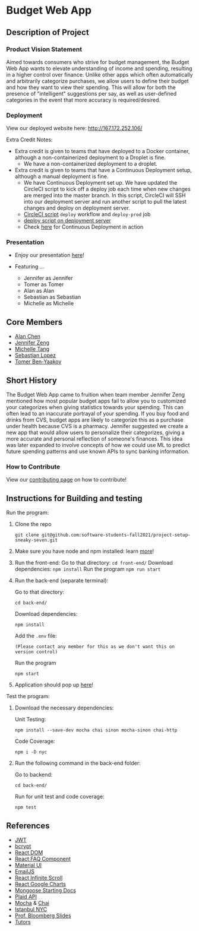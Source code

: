 # Budget Web App

## Description of Project

### Product Vision Statement

Aimed towards consumers who strive for budget management, the Budget Web App wants to elevate understanding of income and spending, resulting in a higher control over finance. Unlike other apps which often automatically and arbitrarily categorize purchases, we allow users to define their budget and how they want to view their spending. This will allow for both the presence of "intelligent" suggestions per say, as well as user-defined categories in the event that more accuracy is required/desired.

### Deployment

View our deployed website here: http://167.172.252.106/

Extra Credit Notes:

- Extra credit is given to teams that have deployed to a Docker container, although a non-containerized deployment to a Droplet is fine.
  - We have a non-containerized deployment to a droplet.
- Extra credit is given to teams that have a Continuous Deployment setup, although a manual deployment is fine.
  - We have Continuous Deployment set up. We have updated the CircleCI script to kick off a deploy job each time when new changes are merged into the master branch. In this script, CircleCI will SSH into our deployment server and run another script to pull the latest changes and deploy on deployment server.
  - [CircleCI script](./circleci/config.yml) `deploy` workflow and `deploy-prod` job
  - [deploy script on deployment server](./deploy_project.sh)
  - Check [here](https://app.circleci.com/pipelines/github/software-students-fall2021/project-setup-sneaky-seven/253/workflows/7be4d36d-70c8-4d8a-8869-68a5c8bd7355/jobs/830) for Continuous Deployment in action

### Presentation

- Enjoy our presentation [here](https://drive.google.com/file/d/1H2tR_nuu7xL9cxG1Rry8CQ9h_0PzHFh9/view?usp=sharing)!
- Featuring ...

  - Jennifer as Jennifer
  - Tomer as Tomer
  - Alan as Alan
  - Sebastian as Sebastian
  - Michelle as Michelle

## Core Members

- [Alan Chen](https://github.com/azc242)
- [Jennifer Zeng](https://github.com/Jennifercheukyin)
- [Michelle Tang](https://github.com/tangym27)
- [Sebastian Lopez](https://github.com/sdl433)
- [Tomer Ben-Yaakov](https://github.com/TomerBenya)

## Short History

The Budget Web App came to fruition when team member Jennifer Zeng mentioned how most popular budget apps fail to allow you to customized your categorizes when giving statistics towards your spending. This can often lead to an inaccurate portrayal of your spending. If you buy food and drinks from CVS, budget apps are likely to categorize this as a purchase under health because CVS is a pharmacy. Jennifer suggested we create a new app that would allow users to personalize their categorizes, giving a more accurate and personal reflection of someone's finances. This idea was later expanded to involve concepts of how we could use ML to predict future spending patterns and use known APIs to sync banking information.

### How to Contribute

View our [contributing page](./CONTRIBUTING.md) on how to contribute!

## Instructions for Building and testing

Run the program:

1. Clone the repo

   `git clone git@github.com:software-students-fall2021/project-setup-sneaky-seven.git`

2. Make sure you have node and npm installed: learn [more](https://docs.npmjs.com/downloading-and-installing-node-js-and-npm)!

3. Run the front-end:
   Go to that directory:
   `cd front-end/`
   Download dependencies:
   `npm install`
   Run the program
   `npm run start`

4. Run the back-end (separate terminal):

   Go to that directory:

   `cd back-end/`

   Download dependencies:

   `npm install`

   Add the `.env` file:

   `(Please contact any member for this as we don't want this on version control)`

   Run the program

   `npm start`

5. Application should pop up [here](http://localhost:3000/)!

Test the program:

1. Download the necessary dependencies:

   Unit Testing:

   `npm install --save-dev mocha chai sinon mocha-sinon chai-http`

   Code Coverage:

   `npm i -D nyc`

2. Run the following command in the back-end folder:

   Go to backend:

   `cd back-end/`

   Run for unit test and code coverage:

   `npm test`

## References

- [JWT](https://www.npmjs.com/package/jsonwebtoken)
- [bcrypt](https://www.npmjs.com/package/bcrypt)
- [React DOM](https://reactjs.org/docs/react-dom.html)
- [React FAQ Component](https://www.npmjs.com/package/react-faq-component)
- [Material UI](https://mui.com/getting-started/usage/)
- [EmailJS](https://www.npmjs.com/package/emailjs)
- [React Infinite Scroll](https://www.npmjs.com/package/react-infinite-scroll-component)
- [React Google Charts](https://react-google-charts.com/)
- [Mongoose Starting Docs](https://mongoosejs.com/docs/index.html)
- [Plaid API](https://plaid.com/docs/)
- [Mocha](https://mochajs.org/) & [Chai](https://www.chaijs.com/)
- [Istanbul NYC](https://github.com/istanbuljs/nyc)
- [Prof. Bloomberg Slides](https://knowledge.kitchen/Agile_Software_Engineering_Course_Schedule)
- [Tutors](https://media.istockphoto.com/photos/paint-splatter-thank-you-picture-id1132817705?b=1&k=20&m=1132817705&s=170667a&w=0&h=fAlE3Lb0PPIySZ_otp-vv92H7F-e1lu4VjrFg4bJAUk=)

